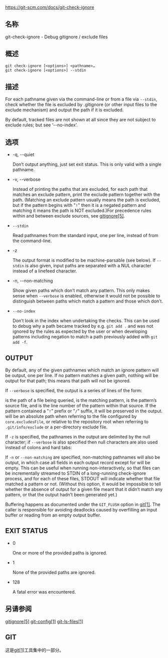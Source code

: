 https://git-scm.com/docs/git-check-ignore

## 名称

git-check-ignore - Debug gitignore / exclude files

## 概述

```
git check-ignore [<options>] <pathname>…
git check-ignore [<options>] --stdin
```

## 描述

For each pathname given via the command-line or from a file via `--stdin`, check whether the file is excluded by .gitignore (or other input files to the exclude mechanism) and output the path if it is excluded.

By default, tracked files are not shown at all since they are not subject to exclude rules; but see ‘--no-index’.

## 选项

- -q, --quiet

  Don’t output anything, just set exit status. This is only valid with a single pathname.

- -v, --verbose

  Instead of printing the paths that are excluded, for each path that matches an exclude pattern, print the exclude pattern together with the path. (Matching an exclude pattern usually means the path is excluded, but if the pattern begins with "`!`" then it is a negated pattern and matching it means the path is NOT excluded.)For precedence rules within and between exclude sources, see [gitignore[5]](../../5/gitignore).

- `--stdin`

  Read pathnames from the standard input, one per line, instead of from the command-line.

- -z

  The output format is modified to be machine-parsable (see below). If `--stdin` is also given, input paths are separated with a NUL character instead of a linefeed character.

- -n, --non-matching

  Show given paths which don’t match any pattern. This only makes sense when `--verbose` is enabled, otherwise it would not be possible to distinguish between paths which match a pattern and those which don’t.

- `--no-index`

  Don’t look in the index when undertaking the checks. This can be used to debug why a path became tracked by e.g. `git add .` and was not ignored by the rules as expected by the user or when developing patterns including negation to match a path previously added with `git add -f`.

## OUTPUT

By default, any of the given pathnames which match an ignore pattern will be output, one per line. If no pattern matches a given path, nothing will be output for that path; this means that path will not be ignored.

If `--verbose` is specified, the output is a series of lines of the form:

<source> <COLON> <linenum> <COLON> <pattern> <HT> <pathname>

<pathname> is the path of a file being queried, <pattern> is the matching pattern, <source> is the pattern’s source file, and <linenum> is the line number of the pattern within that source. If the pattern contained a "`!`" prefix or "`/`" suffix, it will be preserved in the output. <source> will be an absolute path when referring to the file configured by `core.excludesFile`, or relative to the repository root when referring to `.git/info/exclude` or a per-directory exclude file.

If `-z` is specified, the pathnames in the output are delimited by the null character; if `--verbose` is also specified then null characters are also used instead of colons and hard tabs:

<source> <NULL> <linenum> <NULL> <pattern> <NULL> <pathname> <NULL>

If `-n` or `--non-matching` are specified, non-matching pathnames will also be output, in which case all fields in each output record except for <pathname> will be empty. This can be useful when running non-interactively, so that files can be incrementally streamed to STDIN of a long-running check-ignore process, and for each of these files, STDOUT will indicate whether that file matched a pattern or not. (Without this option, it would be impossible to tell whether the absence of output for a given file meant that it didn’t match any pattern, or that the output hadn’t been generated yet.)

Buffering happens as documented under the `GIT_FLUSH` option in [git[1]](../git). The caller is responsible for avoiding deadlocks caused by overfilling an input buffer or reading from an empty output buffer.

## EXIT STATUS

- 0

  One or more of the provided paths is ignored.

- 1

  None of the provided paths are ignored.

- 128

  A fatal error was encountered.

## 另请参阅

[gitignore[5]](../../5/gitignore) [git-config[1]](../git-config) [git-ls-files[1]](../git-ls-files)

## GIT

  这是[git[1]](../../Git)工具集中的一部分。